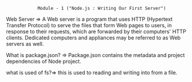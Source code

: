                 Module - 1 ("Node.js : Writing Our First Server")

Web Server =>
    A Web server is a program that uses HTTP (Hypertext Transfer
    Protocol) to serve the files that form Web pages to users, in response
    to their requests, which are forwarded by their computers' HTTP
    clients. Dedicated computers and appliances may be referred to as
    Web servers as well.

What is package.json? => 
    Package.json contains the metadata and project dependencies of Node project.

what is used of fs?=> this is used to reading and writing into from a file.         
